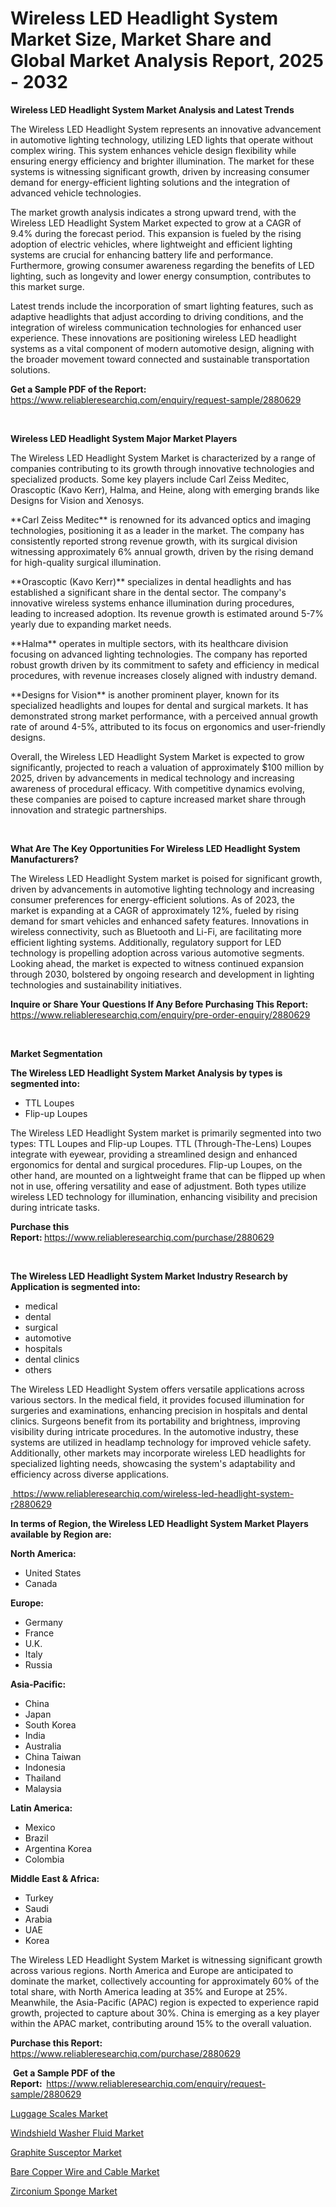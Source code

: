 <p><h1>Wireless LED Headlight System Market Size, Market Share and Global Market Analysis Report, 2025 - 2032</h1></p><p><strong>Wireless LED Headlight System Market Analysis and Latest Trends</strong></p>
<p><p>The Wireless LED Headlight System represents an innovative advancement in automotive lighting technology, utilizing LED lights that operate without complex wiring. This system enhances vehicle design flexibility while ensuring energy efficiency and brighter illumination. The market for these systems is witnessing significant growth, driven by increasing consumer demand for energy-efficient lighting solutions and the integration of advanced vehicle technologies.</p><p>The market growth analysis indicates a strong upward trend, with the Wireless LED Headlight System Market expected to grow at a CAGR of 9.4% during the forecast period. This expansion is fueled by the rising adoption of electric vehicles, where lightweight and efficient lighting systems are crucial for enhancing battery life and performance. Furthermore, growing consumer awareness regarding the benefits of LED lighting, such as longevity and lower energy consumption, contributes to this market surge.</p><p>Latest trends include the incorporation of smart lighting features, such as adaptive headlights that adjust according to driving conditions, and the integration of wireless communication technologies for enhanced user experience. These innovations are positioning wireless LED headlight systems as a vital component of modern automotive design, aligning with the broader movement toward connected and sustainable transportation solutions.</p></p>
<p><strong>Get a Sample PDF of the Report:&nbsp;</strong> <a href="https://www.reliableresearchiq.com/enquiry/request-sample/2880629?utm_campaign=114&utm_medium=2&utm_source=Github&utm_content=ia&utm_term=12032025&utm_id=wireless-led-headlight-system">https://www.reliableresearchiq.com/enquiry/request-sample/2880629</a></p>
<p>&nbsp;</p>
<p><strong>Wireless LED Headlight System Major Market Players</strong></p>
<p><p>The Wireless LED Headlight System Market is characterized by a range of companies contributing to its growth through innovative technologies and specialized products. Some key players include Carl Zeiss Meditec, Orascoptic (Kavo Kerr), Halma, and Heine, along with emerging brands like Designs for Vision and Xenosys.</p><p>**Carl Zeiss Meditec** is renowned for its advanced optics and imaging technologies, positioning it as a leader in the market. The company has consistently reported strong revenue growth, with its surgical division witnessing approximately 6% annual growth, driven by the rising demand for high-quality surgical illumination.</p><p>**Orascoptic (Kavo Kerr)** specializes in dental headlights and has established a significant share in the dental sector. The company's innovative wireless systems enhance illumination during procedures, leading to increased adoption. Its revenue growth is estimated around 5-7% yearly due to expanding market needs.</p><p>**Halma** operates in multiple sectors, with its healthcare division focusing on advanced lighting technologies. The company has reported robust growth driven by its commitment to safety and efficiency in medical procedures, with revenue increases closely aligned with industry demand.</p><p>**Designs for Vision** is another prominent player, known for its specialized headlights and loupes for dental and surgical markets. It has demonstrated strong market performance, with a perceived annual growth rate of around 4-5%, attributed to its focus on ergonomics and user-friendly designs.</p><p>Overall, the Wireless LED Headlight System Market is expected to grow significantly, projected to reach a valuation of approximately $100 million by 2025, driven by advancements in medical technology and increasing awareness of procedural efficacy. With competitive dynamics evolving, these companies are poised to capture increased market share through innovation and strategic partnerships.</p></p>
<p>&nbsp;</p>
<p><strong>What Are The Key Opportunities For Wireless LED Headlight System Manufacturers?</strong></p>
<p><p>The Wireless LED Headlight System market is poised for significant growth, driven by advancements in automotive lighting technology and increasing consumer preferences for energy-efficient solutions. As of 2023, the market is expanding at a CAGR of approximately 12%, fueled by rising demand for smart vehicles and enhanced safety features. Innovations in wireless connectivity, such as Bluetooth and Li-Fi, are facilitating more efficient lighting systems. Additionally, regulatory support for LED technology is propelling adoption across various automotive segments. Looking ahead, the market is expected to witness continued expansion through 2030, bolstered by ongoing research and development in lighting technologies and sustainability initiatives.</p></p>
<p><strong>Inquire or Share Your Questions If Any Before Purchasing This Report:</strong> <a href="https://www.reliableresearchiq.com/enquiry/pre-order-enquiry/2880629?utm_campaign=114&utm_medium=2&utm_source=Github&utm_content=ia&utm_term=12032025&utm_id=wireless-led-headlight-system">https://www.reliableresearchiq.com/enquiry/pre-order-enquiry/2880629</a></p>
<p>&nbsp;</p>
<p><strong>Market Segmentation</strong></p>
<p><strong>The Wireless LED Headlight System Market Analysis by types is segmented into:</strong></p>
<p><ul><li>TTL Loupes</li><li>Flip-up Loupes</li></ul></p>
<p><p>The Wireless LED Headlight System market is primarily segmented into two types: TTL Loupes and Flip-up Loupes. TTL (Through-The-Lens) Loupes integrate with eyewear, providing a streamlined design and enhanced ergonomics for dental and surgical procedures. Flip-up Loupes, on the other hand, are mounted on a lightweight frame that can be flipped up when not in use, offering versatility and ease of adjustment. Both types utilize wireless LED technology for illumination, enhancing visibility and precision during intricate tasks.</p></p>
<p><strong>Purchase this Report:&nbsp;</strong><a href="https://www.reliableresearchiq.com/purchase/2880629?utm_campaign=114&utm_medium=2&utm_source=Github&utm_content=ia&utm_term=12032025&utm_id=wireless-led-headlight-system">https://www.reliableresearchiq.com/purchase/2880629</a></p>
<p>&nbsp;</p>
<p><strong>The Wireless LED Headlight System Market Industry Research by Application is segmented into:</strong></p>
<p><ul><li>medical</li><li>dental</li><li>surgical</li><li>automotive</li><li>hospitals</li><li>dental clinics</li><li>others</li></ul></p>
<p><p>The Wireless LED Headlight System offers versatile applications across various sectors. In the medical field, it provides focused illumination for surgeries and examinations, enhancing precision in hospitals and dental clinics. Surgeons benefit from its portability and brightness, improving visibility during intricate procedures. In the automotive industry, these systems are utilized in headlamp technology for improved vehicle safety. Additionally, other markets may incorporate wireless LED headlights for specialized lighting needs, showcasing the system's adaptability and efficiency across diverse applications.</p></p>
<p><a href="https://www.reliableresearchiq.com/wireless-led-headlight-system-r2880629?utm_campaign=114&utm_medium=2&utm_source=Github&utm_content=ia&utm_term=12032025&utm_id=wireless-led-headlight-system">&nbsp;https://www.reliableresearchiq.com/wireless-led-headlight-system-r2880629</a></p>
<p><strong>In terms of Region, the Wireless LED Headlight System Market Players available by Region are:</strong></p>
<p>
    <p> <strong> North America: </strong>
        <ul>
            <li>United States</li>
            <li>Canada</li>
        </ul>
        </p> 
    <p> <strong> Europe: </strong>
        <ul>
            <li>Germany</li>
            <li>France</li>
            <li>U.K.</li>
            <li>Italy</li>
            <li>Russia</li>
        </ul>
        </p> 
    <p> <strong> Asia-Pacific: </strong>
        <ul>
            <li>China</li>
            <li>Japan</li>
            <li>South Korea</li>
            <li>India</li>
            <li>Australia</li>
            <li>China Taiwan</li>
            <li>Indonesia</li>
            <li>Thailand</li>
            <li>Malaysia</li>
        </ul>
        </p> 
    <p> <strong> Latin America: </strong>
        <ul>
            <li>Mexico</li>
            <li>Brazil</li>
            <li>Argentina Korea</li>
            <li>Colombia</li>
        </ul>
        </p> 
    <p> <strong> Middle East & Africa: </strong>
        <ul>
            <li>Turkey</li>
            <li>Saudi</li>
            <li>Arabia</li>
            <li>UAE</li>
            <li>Korea</li>
        </ul>
    </p>
    </p>
<p><p>The Wireless LED Headlight System Market is witnessing significant growth across various regions. North America and Europe are anticipated to dominate the market, collectively accounting for approximately 60% of the total share, with North America leading at 35% and Europe at 25%. Meanwhile, the Asia-Pacific (APAC) region is expected to experience rapid growth, projected to capture about 30%. China is emerging as a key player within the APAC market, contributing around 15% to the overall valuation.</p></p>
<p><strong>Purchase this Report: </strong><a href="https://www.reliableresearchiq.com/purchase/2880629?utm_campaign=114&utm_medium=2&utm_source=Github&utm_content=ia&utm_term=12032025&utm_id=wireless-led-headlight-system">https://www.reliableresearchiq.com/purchase/2880629</a></p>
<p>&nbsp;<strong>Get a Sample PDF of the Report:&nbsp;&nbsp;</strong><a href="https://www.reliableresearchiq.com/enquiry/request-sample/2880629?utm_campaign=114&utm_medium=2&utm_source=Github&utm_content=ia&utm_term=12032025&utm_id=wireless-led-headlight-system">https://www.reliableresearchiq.com/enquiry/request-sample/2880629</a></p>
<p><strong></strong></p>
<p><p><a href="https://github.com/kavechoxo/Market-Research-Report-List-1/blob/main/luggage-scales-market.md?utm_campaign=114&utm_medium=2&utm_source=Github&utm_content=ia&utm_term=12032025&utm_id=wireless-led-headlight-system">Luggage Scales Market</a></p><p><a href="https://github.com/gavalegeyndt26/Market-Research-Report-List-1/blob/main/windshield-washer-fluid-market.md?utm_campaign=114&utm_medium=2&utm_source=Github&utm_content=ia&utm_term=12032025&utm_id=wireless-led-headlight-system">Windshield Washer Fluid Market</a></p><p><a href="https://github.com/boonegoicks7/Market-Research-Report-List-1/blob/main/graphite-susceptor-market.md?utm_campaign=114&utm_medium=2&utm_source=Github&utm_content=ia&utm_term=12032025&utm_id=wireless-led-headlight-system">Graphite Susceptor Market</a></p><p><a href="https://github.com/abuegalawixo/Market-Research-Report-List-1/blob/main/bare-copper-wire-and-cable-market.md?utm_campaign=114&utm_medium=2&utm_source=Github&utm_content=ia&utm_term=12032025&utm_id=wireless-led-headlight-system">Bare Copper Wire and Cable Market</a></p><p><a href="https://github.com/cernkomlkawi/Market-Research-Report-List-1/blob/main/zirconium-sponge-market.md?utm_campaign=114&utm_medium=2&utm_source=Github&utm_content=ia&utm_term=12032025&utm_id=wireless-led-headlight-system">Zirconium Sponge Market</a></p></p>